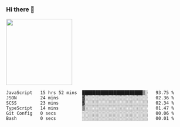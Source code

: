 ### Hi there 👋

<!--
**hwolf0610/hwolf0610** is a ✨ _special_ ✨ repository because its `README.md` (this file) appears on your GitHub profile.

Here are some ideas to get you started:

- 🔭 I’m currently working on ...
- 🌱 I’m currently learning ...
- 👯 I’m looking to collaborate on ...
- 🤔 I’m looking for help with ...
- 💬 Ask me about ...
- 📫 How to reach me: ...
- 😄 Pronouns: ...
- ⚡ Fun fact: ...
-->

<img height="180em" src="https://github-readme-stats.vercel.app/api?username=hwolf0610&show_icons=true&hide_border=true&&count_private=true&include_all_commits=true" />


<!--START_SECTION:waka-->

```text
JavaScript   15 hrs 52 mins  ███████████████████████▒░   93.75 %
JSON         24 mins         ▓░░░░░░░░░░░░░░░░░░░░░░░░   02.36 %
SCSS         23 mins         ▓░░░░░░░░░░░░░░░░░░░░░░░░   02.34 %
TypeScript   14 mins         ▒░░░░░░░░░░░░░░░░░░░░░░░░   01.47 %
Git Config   0 secs          ░░░░░░░░░░░░░░░░░░░░░░░░░   00.06 %
Bash         0 secs          ░░░░░░░░░░░░░░░░░░░░░░░░░   00.01 %
```

<!--END_SECTION:waka-->
